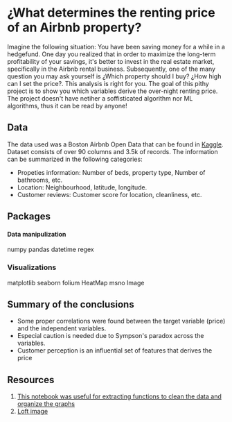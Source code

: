 # ¿What determines the renting price of an Airbnb property?

Imagine the following situation: You have been saving money for a while in a hedgefund. One day you realized that in order to maximize the long-term profitability of your savings, it's better to invest in the real estate market, specifically in the Airbnb rental business. Subsequently, one of the many question you may ask yourself is ¿Which property should I buy? ¿How high can I set the price?. This analysis is right for you. The goal of this pithy project is to show you which variables derive the over-night renting price.
The project doesn't have netiher a soffisticated algorithm nor ML algorithms, thus it can be read by anyone!

## Data

The data used was a Boston Airbnb Open Data that can be found in [Kaggle](https://www.kaggle.com/airbnb/boston). Dataset consists of over 90 columns and 3.5k of records. The information can be summarized in the following categories:
- Propeties information: Number of beds, property type, Number of bathrooms, etc.
- Location: Neighbourhood, latitude, longitude. 
- Customer reviews: Customer score for location, cleanliness, etc.

## Packages
#### Data manipulization
numpy
pandas
datetime
regex

### Visualizations 
matplotlib
seaborn 
folium
HeatMap
msno
Image

## Summary of the conclusions

- Some proper correlations were found between the target variable (price) and the independent variables.
- Especial caution is needed due to Sympson's paradox across the variables.
- Customer perception is an influential set of features that derives the price


## Resources
  1. [This notebook was useful for extracting functions to clean the data and organize the graphs](https://www.kaggle.com/residentmario/exploring-prices)
  2. [Loft image](https://www.airbnb.com.co/rooms/14105971?_set_bev_on_new_domain=1606424896_ZGViNGRiYzUyNTc1&source_impression_id=p3_1606751143_xl6H09vLcBYyc0J8&guests=1&adults=1)
